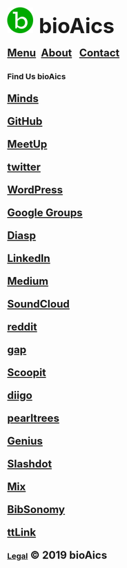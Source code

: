 # <a href="https://bioaics.github.io"><img width="60px" src="/bioAics.svg" /></a> &nbsp;<strong><font size="7">bioAics</font></strong>
<strong><font size="5"><a href="https://bioaics.github.io/menu">Menu</a></font></strong>&nbsp;&nbsp;&nbsp;<strong><font size="5"><a href="https://bioaics.github.io/about">About</a>&nbsp;&nbsp;&nbsp;<strong><font size="5"><a href="https://bioaics.github.io/contact">Contact</a></font></strong>
<p><strong><font size="4">Find Us bioAics</font></strong></p>
<p><strong><font size="5"><a href="https://minds.com/bioaics" target="_blank">Minds</a></font></strong></p>
<p><strong><font size="5"><a href="https://github.com/bioaics" target="_blank">GitHub</a></font></strong></p>
<p><strong><font size="5"><a href="https://meetup.com/members/289362836" target="_blank">MeetUp</a></font></strong></p>
<p><strong><font size="5"><a href="https://twitter.com/bioAics/" target="_blank">twitter</a></font></strong></p>
<p><strong><font size="5"><a href="https://bioaics.wordpress.com/" target="_blank">WordPress</a></font></strong></p>
<p><strong><font size="5"><a href="https://groups.google.com/forum/#!forum/bioaics" target="_blank">Google Groups</a></font></strong></p>
<p><strong><font size="5"><a href="https://diasp.org/people/5e46a9b0b06901373a47047d7b62795e" target="_blank">Diasp</a></font></strong></p>
<p><strong><font size="5"><a href="https://linkedin.com/in/ben-adam/" target="_blank">LinkedIn</a></font></strong></p>
<p><strong><font size="5"><a href="https://medium.com/@bioAics" target="_blank">Medium</a></font></strong></p>
<p><strong><font size="5"><a href="https://soundcloud.com/bioaics" target="_blank">SoundCloud</a></font></strong></p>
<p><strong><font size="5"><a href="https://reddit.com/u/bioAics" target="_blank">reddit</a></font></strong></p>
<p><strong><font size="5"><a href="https://gab.com/bioaics" target="_blank">gap</a></font></strong></p>
<p><strong><font size="5"><a href="https://scoop.it/u/bioaics" target="_blank">Scoopit</a></font></strong></p>
<p><strong><font size="5"><a href="https://diigo.com/profile/bioaics" target="_blank">diigo</a></font></strong></p>
<p><strong><font size="5"><a href="https://pearltrees.com/bioaics" target="_blank">pearltrees</a></font></strong></p>
<p><strong><font size="5"><a href="https://genius.com/bioAics" target="_blank">Genius</a></font></strong></p>
<p><strong><font size="5"><a href="https://slashdot.org/~bioAics" target="_blank">Slashdot</a></font></strong></p>
<p><strong><font size="5"><a href="https://mix.com/bioaics" target="_blank">Mix</a></font></strong></p>
<p><strong><font size="5"><a href="https://www.bibsonomy.org/user/bioaics" target="_blank">BibSonomy</a></font></strong></p>
<p><strong><font size="5"><a href="http://ttlink.com/bioaics" target="_blank">ttLink</a></font></strong></p>

<strong><font size="4"><a href="https://bioaics.github.io/legal">Legal</a></font></strong> © 2019 bioAics
